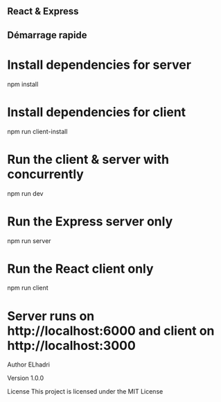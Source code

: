 ## React & Express


## Démarrage rapide
# Install dependencies for server
npm install

# Install dependencies for client
npm run client-install

# Run the client & server with concurrently
npm run dev

# Run the Express server only
npm run server

# Run the React client only
npm run client

# Server runs on http://localhost:6000 and client on http://localhost:3000
Author
ELhadri

Version
1.0.0

License
This project is licensed under the MIT License
